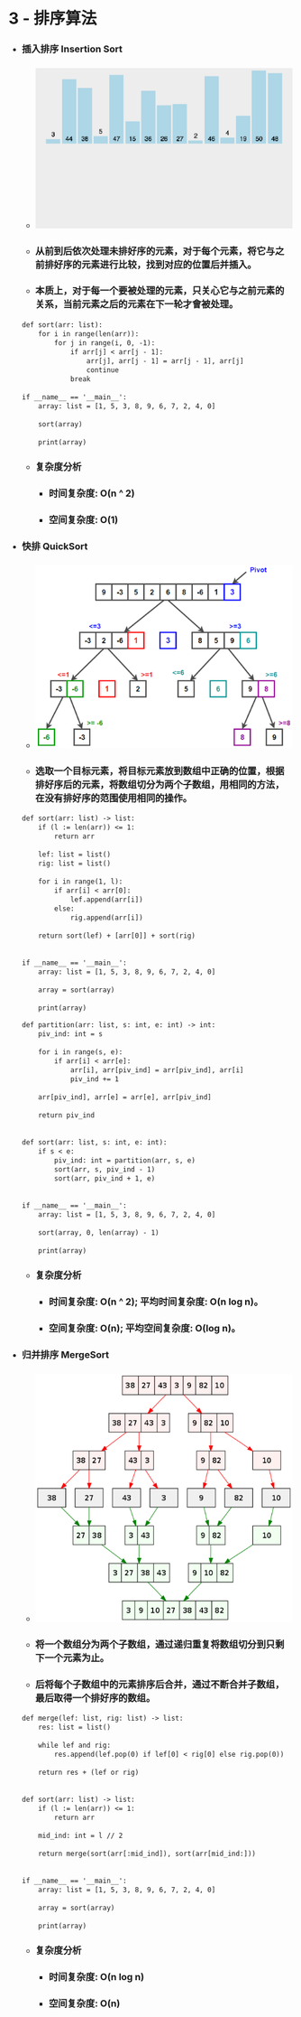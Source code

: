 3 - 排序算法
=====
* ### 插入排序 Insertion Sort
    * ### ![image](https://raw.githubusercontent.com/GitHub-WeiChiang/main/master/DataStructuresAndAlgorithms/Basic/3/InsertionSort.gif)
    * ### 从前到后依次处理未排好序的元素，对于每个元素，将它与之前排好序的元素进行比较，找到对应的位置后并插入。
    * ### 本质上，对于每一个要被处理的元素，只关心它与之前元素的关系，当前元素之后的元素在下一轮才會被处理。
    ```
    def sort(arr: list):
        for i in range(len(arr)):
            for j in range(i, 0, -1):
                if arr[j] < arr[j - 1]:
                    arr[j], arr[j - 1] = arr[j - 1], arr[j]
                    continue
                break

    if __name__ == '__main__':
        array: list = [1, 5, 3, 8, 9, 6, 7, 2, 4, 0]

        sort(array)

        print(array)
    ```
    * ### 复杂度分析
        * ### 时间复杂度: O(n ^ 2)
        * ### 空间复杂度: O(1)
* ### 快排 QuickSort
    * ### ![image](https://raw.githubusercontent.com/GitHub-WeiChiang/main/master/DataStructuresAndAlgorithms/Basic/3/QuickSort.png)
    * ### 选取一个目标元素，将目标元素放到数组中正确的位置，根据排好序后的元素，将数组切分为两个子数组，用相同的方法，在没有排好序的范围使用相同的操作。
    ```
    def sort(arr: list) -> list:
        if (l := len(arr)) <= 1:
            return arr

        lef: list = list()
        rig: list = list()

        for i in range(1, l):
            if arr[i] < arr[0]:
                lef.append(arr[i])
            else:
                rig.append(arr[i])

        return sort(lef) + [arr[0]] + sort(rig)


    if __name__ == '__main__':
        array: list = [1, 5, 3, 8, 9, 6, 7, 2, 4, 0]

        array = sort(array)

        print(array)
    ```
    ```
    def partition(arr: list, s: int, e: int) -> int:
        piv_ind: int = s

        for i in range(s, e):
            if arr[i] < arr[e]:
                arr[i], arr[piv_ind] = arr[piv_ind], arr[i]
                piv_ind += 1

        arr[piv_ind], arr[e] = arr[e], arr[piv_ind]

        return piv_ind


    def sort(arr: list, s: int, e: int):
        if s < e:
            piv_ind: int = partition(arr, s, e)
            sort(arr, s, piv_ind - 1)
            sort(arr, piv_ind + 1, e)


    if __name__ == '__main__':
        array: list = [1, 5, 3, 8, 9, 6, 7, 2, 4, 0]

        sort(array, 0, len(array) - 1)

        print(array)
    ```
    * ### 复杂度分析
        * ### 时间复杂度: O(n ^ 2); 平均时间复杂度: O(n log n)。
        * ### 空间复杂度: O(n); 平均空间复杂度: O(log n)。
* ### 归并排序 MergeSort
    * ### ![image](https://raw.githubusercontent.com/GitHub-WeiChiang/main/master/DataStructuresAndAlgorithms/Basic/3/MergeSort.png)
    * ### 将一个数组分为两个子数组，通过递归重复将数组切分到只剩下一个元素为止。
    * ### 后将每个子数组中的元素排序后合并，通过不断合并子数组，最后取得一个排好序的数组。
    ```
    def merge(lef: list, rig: list) -> list:
        res: list = list()

        while lef and rig:
            res.append(lef.pop(0) if lef[0] < rig[0] else rig.pop(0))

        return res + (lef or rig)


    def sort(arr: list) -> list:
        if (l := len(arr)) <= 1:
            return arr

        mid_ind: int = l // 2

        return merge(sort(arr[:mid_ind]), sort(arr[mid_ind:]))


    if __name__ == '__main__':
        array: list = [1, 5, 3, 8, 9, 6, 7, 2, 4, 0]

        array = sort(array)

        print(array)
    ```
    * ### 复杂度分析
        * ### 时间复杂度: O(n log n)
        * ### 空间复杂度: O(n)
<br />
